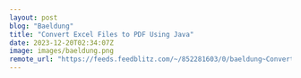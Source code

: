 ```yaml
---
layout: post
blog: "Baeldung"
title: "Convert Excel Files to PDF Using Java"
date: 2023-12-20T02:34:07Z
image: images/baeldung.png
remote_url: "https://feeds.feedblitz.com/~/852281603/0/baeldung~Convert-Excel-Files-to-PDF-Using-Java"
---
```

